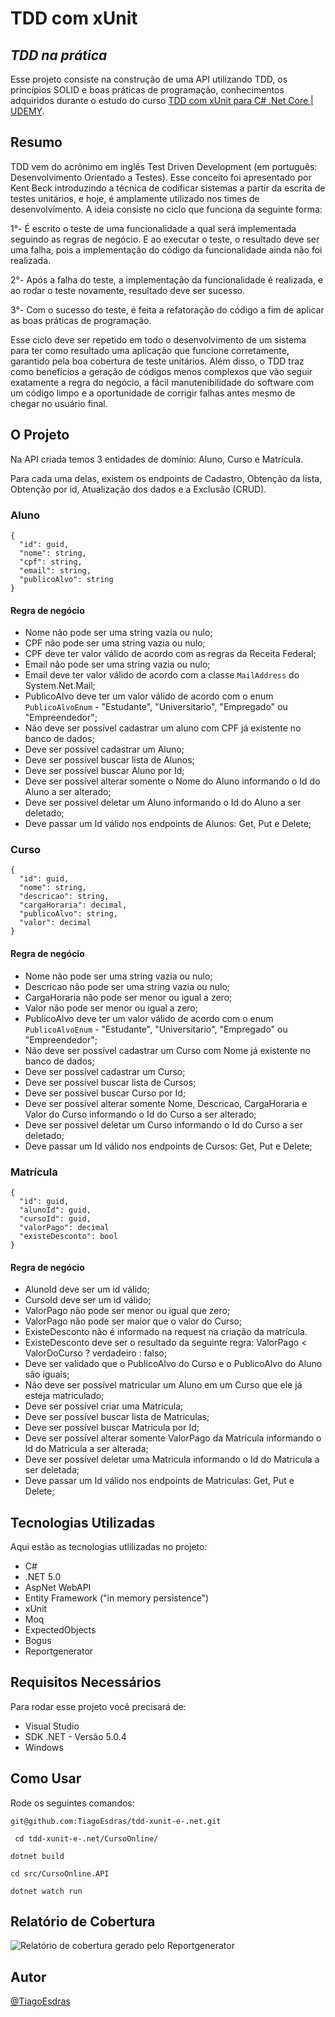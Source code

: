 # TDD com xUnit
## _TDD na prática_

Esse projeto consiste na construção de uma API utilizando TDD, os princípios SOLID e boas práticas de programação, conhecimentos adquiridos durante o estudo do curso [TDD com xUnit para C# .Net Core | UDEMY](https://www.udemy.com/course/automatizando-testes-para-sua-aplicacao).

## Resumo

TDD vem do acrônimo em inglês Test Driven Development (em português: Desenvolvimento Orientado a Testes). Esse conceito foi apresentado por Kent Beck introduzindo a técnica de codificar sistemas a partir da escrita de testes unitários, e hoje, é amplamente utilizado nos times de desenvolvimento. 
A ideia consiste no ciclo que funciona da seguinte forma:

1°- É escrito o teste de uma funcionalidade a qual será implementada seguindo as regras de negócio. E ao executar o teste, o resultado deve ser uma falha, pois a implementação do código da funcionalidade ainda não foi realizada.

2°- Após a falha do teste, a implementação da funcionalidade é realizada, e ao rodar o teste novamente, resultado deve ser sucesso.

3°- Com o sucesso do teste, é feita a refatoração do código a fim de aplicar as boas práticas de programação.

Esse ciclo deve ser repetido em todo o desenvolvimento de um sistema para ter como resultado uma aplicação que funcione corretamente, garantido pela boa cobertura de teste unitários. Além disso, o TDD traz como benefícios a geração de códigos menos complexos que vão seguir exatamente a regra do negócio,  a fácil manutenibilidade do software com um código limpo e a oportunidade de corrigir falhas antes mesmo de chegar no usuário final.

## O Projeto

Na API criada temos 3 entidades de domínio: Aluno, Curso e Matrícula.

Para cada uma delas, existem os endpoints de Cadastro, Obtenção da lista, Obtenção por id, Atualização dos dados e a Exclusão (CRUD).

### Aluno

```
{
  "id": guid,
  "nome": string,
  "cpf": string,
  "email": string,
  "publicoAlvo": string
}
```

#### Regra de negócio

* Nome não pode ser uma string vazia ou nulo;
* CPF não pode ser uma string vazia ou nulo;
* CPF deve ter valor válido de acordo com as regras da Receita Federal;
* Email não pode ser uma string vazia ou nulo;
* Email deve ter valor válido de acordo com a classe `MailAddress` do System.Net.Mail;
* PublicoAlvo deve ter um valor válido de acordo com o enum `PublicoAlvoEnum` - "Estudante", "Universitario", "Empregado" ou "Empreendedor";
* Não deve ser possível cadastrar um aluno com CPF já existente no banco de dados;
* Deve ser possível cadastrar um Aluno;
* Deve ser possível buscar lista de Alunos;
* Deve ser possível buscar Aluno por Id;
* Deve ser possível alterar somente o Nome do Aluno informando o Id do Aluno a ser alterado;
* Deve ser possivel deletar um Aluno informando o Id do Aluno a ser deletado;
* Deve passar um Id válido nos endpoints de Alunos: Get, Put e Delete;

### Curso

```
{
  "id": guid,
  "nome": string,
  "descricao": string,
  "cargaHoraria": decimal,
  "publicoAlvo": string,
  "valor": decimal
}
```

#### Regra de negócio

* Nome não pode ser uma string vazia ou nulo;
* Descricao não pode ser uma string vazia ou nulo;
* CargaHoraria não pode ser menor ou igual a zero;
* Valor não pode ser menor ou igual a zero;
* PublicoAlvo deve ter um valor válido de acordo com o enum `PublicoAlvoEnum` - "Estudante", "Universitario", "Empregado" ou "Empreendedor";
* Não deve ser possível cadastrar um Curso com Nome já existente no banco de dados;
* Deve ser possível cadastrar um Curso;
* Deve ser possível buscar lista de Cursos;
* Deve ser possível buscar Curso por Id;
* Deve ser possível alterar somente Nome, Descricao, CargaHoraria e Valor do Curso informando o Id do Curso a ser alterado;
* Deve ser possivel deletar um Curso informando o Id do Curso a ser deletado;
* Deve passar um Id válido nos endpoints de Cursos: Get, Put e Delete;

### Matrícula

```
{
  "id": guid,
  "alunoId": guid,
  "cursoId": guid,
  "valorPago": decimal
  "existeDesconto": bool
}
```

#### Regra de negócio

* AlunoId deve ser um id válido;
* CursoId deve ser um id válido;
* ValorPago não pode ser menor ou igual que zero;
* ValorPago não pode ser maior que o valor do Curso;
* ExisteDesconto não é informado na request na criação da matrícula.
* ExisteDesconto deve ser o resultado da seguinte regra: ValorPago < ValorDoCurso ? verdadeiro : falso;
* Deve ser validado que o PublicoAlvo do Curso e o PublicoAlvo do Aluno são iguais;
* Não deve ser possível matricular um Aluno em um Curso que ele já esteja matriculado;
* Deve ser possível criar uma Matricula;
* Deve ser possível buscar lista de Matriculas;
* Deve ser possível buscar Matricula por Id;
* Deve ser possível alterar somente ValorPago da Matricula informando o Id do Matricula a ser alterada;
* Deve ser possivel deletar uma Matricula informando o Id do Matricula a ser deletada;
* Deve passar um Id válido nos endpoints de Matriculas: Get, Put e Delete;

## Tecnologias Utilizadas

Aqui estão as tecnologias utlilizadas no projeto:

* C#
* .NET 5.0
* AspNet WebAPI
* Entity Framework ("in memory persistence")
* xUnit
* Moq
* ExpectedObjects
* Bogus
* Reportgenerator

## Requisitos Necessários

Para rodar esse projeto você precisará de:

* Visual Studio 
* SDK .NET - Versão 5.0.4
* Windows 

## Como Usar
Rode os seguintes comandos:

 ```
 git@github.com:TiagoEsdras/tdd-xunit-e-.net.git
```
```
 cd tdd-xunit-e-.net/CursoOnline/
```
 ```
 dotnet build
```
```
cd src/CursoOnline.API
```
```
dotnet watch run
```

## Relatório de Cobertura
![Relatório de cobertura gerado pelo Reportgenerator](https://i.ibb.co/R6gy7CX/cobertura-final.jpg)

## Autor
 
[@TiagoEsdras](https://www.linkedin.com/in/tiagoesdras/)
 
